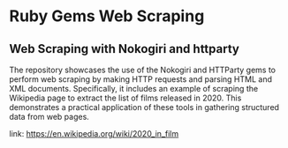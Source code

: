 # Ruby Gems Web Scraping
<h2>Web Scraping with Nokogiri and httparty</h2>

The repository showcases the use of the Nokogiri and HTTParty gems to perform web scraping by making HTTP requests and parsing HTML and XML documents.
Specifically, it includes an example of scraping the Wikipedia page to extract the list of films released in 2020. This demonstrates a practical application of these tools in gathering structured data from web pages.

link: https://en.wikipedia.org/wiki/2020_in_film

